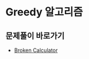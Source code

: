 # Greedy 알고리즘

## 문제풀이 바로가기
- [Broken Calculator](https://github.com/JSY8869/CodingTestStudy/blob/CokeLee777/develope/CokeLee777/src/com/leetcode/greedy/brokencalculator/broken_calculator.md)
